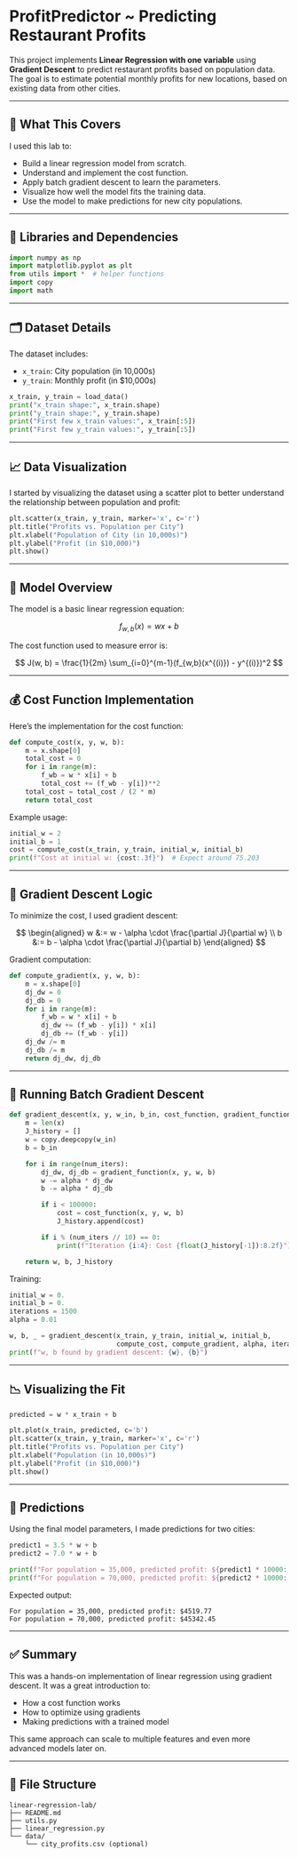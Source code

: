 # ProfitPredictor ~ Predicting Restaurant Profits

This project implements **Linear Regression with one variable** using **Gradient Descent** to predict restaurant profits based on population data. The goal is to estimate potential monthly profits for new locations, based on existing data from other cities.

---

## 🧠 What This Covers

I used this lab to:

* Build a linear regression model from scratch.
* Understand and implement the cost function.
* Apply batch gradient descent to learn the parameters.
* Visualize how well the model fits the training data.
* Use the model to make predictions for new city populations.

---

## 🧰 Libraries and Dependencies

```python
import numpy as np
import matplotlib.pyplot as plt
from utils import *  # helper functions
import copy
import math
```

---

## 🗂️ Dataset Details

The dataset includes:

* `x_train`: City population (in 10,000s)
* `y_train`: Monthly profit (in \$10,000s)

```python
x_train, y_train = load_data()
print("x_train shape:", x_train.shape)
print("y_train shape:", y_train.shape)
print("First few x_train values:", x_train[:5])
print("First few y_train values:", y_train[:5])
```

---

## 📈 Data Visualization

I started by visualizing the dataset using a scatter plot to better understand the relationship between population and profit:

```python
plt.scatter(x_train, y_train, marker='x', c='r') 
plt.title("Profits vs. Population per City")
plt.xlabel("Population of City (in 10,000s)")
plt.ylabel("Profit (in $10,000)")
plt.show()
```

---

## 📘 Model Overview

The model is a basic linear regression equation:

$$
f_{w,b}(x) = wx + b
$$

The cost function used to measure error is:

$$
J(w, b) = \frac{1}{2m} \sum_{i=0}^{m-1}(f_{w,b}(x^{(i)}) - y^{(i)})^2
$$

---

## 💰 Cost Function Implementation

Here’s the implementation for the cost function:

```python
def compute_cost(x, y, w, b): 
    m = x.shape[0]
    total_cost = 0
    for i in range(m):
        f_wb = w * x[i] + b
        total_cost += (f_wb - y[i])**2
    total_cost = total_cost / (2 * m)
    return total_cost
```

Example usage:

```python
initial_w = 2
initial_b = 1
cost = compute_cost(x_train, y_train, initial_w, initial_b)
print(f"Cost at initial w: {cost:.3f}")  # Expect around 75.203
```

---

## 🔁 Gradient Descent Logic

To minimize the cost, I used gradient descent:

$$
\begin{aligned}
w &:= w - \alpha \cdot \frac{\partial J}{\partial w} \\
b &:= b - \alpha \cdot \frac{\partial J}{\partial b}
\end{aligned}
$$

Gradient computation:

```python
def compute_gradient(x, y, w, b): 
    m = x.shape[0]
    dj_dw = 0
    dj_db = 0
    for i in range(m):
        f_wb = w * x[i] + b
        dj_dw += (f_wb - y[i]) * x[i]
        dj_db += (f_wb - y[i])
    dj_dw /= m
    dj_db /= m
    return dj_dw, dj_db
```

---

## 🧪 Running Batch Gradient Descent

```python
def gradient_descent(x, y, w_in, b_in, cost_function, gradient_function, alpha, num_iters): 
    m = len(x)
    J_history = []
    w = copy.deepcopy(w_in)
    b = b_in

    for i in range(num_iters):
        dj_dw, dj_db = gradient_function(x, y, w, b)
        w -= alpha * dj_dw
        b -= alpha * dj_db

        if i < 100000:
            cost = cost_function(x, y, w, b)
            J_history.append(cost)

        if i % (num_iters // 10) == 0:
            print(f"Iteration {i:4}: Cost {float(J_history[-1]):8.2f}")

    return w, b, J_history
```

Training:

```python
initial_w = 0.
initial_b = 0.
iterations = 1500
alpha = 0.01

w, b, _ = gradient_descent(x_train, y_train, initial_w, initial_b, 
                           compute_cost, compute_gradient, alpha, iterations)
print(f"w, b found by gradient descent: {w}, {b}")
```

---

## 📉 Visualizing the Fit

```python
predicted = w * x_train + b

plt.plot(x_train, predicted, c='b')
plt.scatter(x_train, y_train, marker='x', c='r')
plt.title("Profits vs. Population per City")
plt.xlabel("Population (in 10,000s)")
plt.ylabel("Profit (in $10,000)")
plt.show()
```

---

## 📍 Predictions

Using the final model parameters, I made predictions for two cities:

```python
predict1 = 3.5 * w + b
predict2 = 7.0 * w + b

print(f"For population = 35,000, predicted profit: ${predict1 * 10000:.2f}")
print(f"For population = 70,000, predicted profit: ${predict2 * 10000:.2f}")
```

Expected output:

```
For population = 35,000, predicted profit: $4519.77  
For population = 70,000, predicted profit: $45342.45
```

---

## ✅ Summary

This was a hands-on implementation of linear regression using gradient descent. It was a great introduction to:

* How a cost function works
* How to optimize using gradients
* Making predictions with a trained model

This same approach can scale to multiple features and even more advanced models later on.

---

## 📁 File Structure

```
linear-regression-lab/
├── README.md
├── utils.py
├── linear_regression.py
└── data/
    └── city_profits.csv (optional)
```
